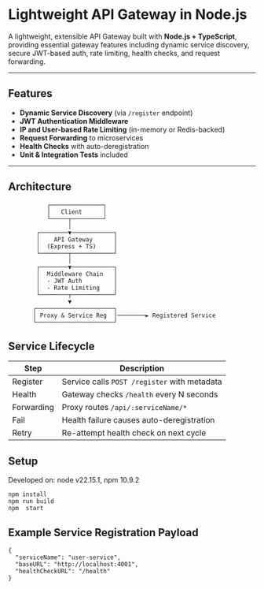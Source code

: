 # Lightweight API Gateway in Node.js

A lightweight, extensible API Gateway built with **Node.js + TypeScript**, providing essential gateway features including dynamic service discovery, secure JWT-based auth, rate limiting, health checks, and request forwarding.

---

##  Features

-  **Dynamic Service Discovery** (via `/register` endpoint)
-  **JWT Authentication Middleware**
-  **IP and User-based Rate Limiting** (in-memory or Redis-backed)
-  **Request Forwarding** to microservices
-  **Health Checks** with auto-deregistration
-  **Unit & Integration Tests** included

---

##  Architecture

```text
           ┌───────────────┐
           │   Client      │
           └─────┬─────────┘
                 │
        ┌────────▼────────────┐
        │    API Gateway      │
        │  (Express + TS)     │
        └────────┬────────────┘
                 │
        ┌────────▼────────────┐
        │  Middleware Chain   │
        │  - JWT Auth         │
        │  - Rate Limiting    │
        └────────┬────────────┘
                 ▼
       ┌──────────────────────┐
       │ Proxy & Service Reg  │────────► Registered Service
       └──────────────────────┘

```

## Service Lifecycle


| Step          | Description                                  |
| ------------- | -------------------------------------------- |
|  Register   | Service calls `POST /register` with metadata |
|  Health      | Gateway checks `/health` every N seconds     |
|  Forwarding | Proxy routes `/api/:serviceName/*`           |
|  Fail        | Health failure causes auto-deregistration    |
|  Retry      | Re-attempt health check on next cycle        |


## Setup

Developed on: 
node v22.15.1, npm 10.9.2

```
npm install
npm run build
npm  start
```

## Example Service Registration Payload
```
{
  "serviceName": "user-service",
  "baseURL": "http://localhost:4001",
  "healthCheckURL": "/health"
}
```


